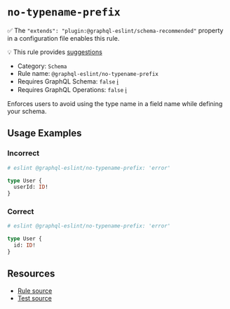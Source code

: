 # `no-typename-prefix`

✅ The `"extends": "plugin:@graphql-eslint/schema-recommended"` property in a configuration file
enables this rule.

💡 This rule provides
[suggestions](https://eslint.org/docs/developer-guide/working-with-rules#providing-suggestions)

- Category: `Schema`
- Rule name: `@graphql-eslint/no-typename-prefix`
- Requires GraphQL Schema: `false` [ℹ️](../../README.md#extended-linting-rules-with-graphql-schema)
- Requires GraphQL Operations: `false`
  [ℹ️](../../README.md#extended-linting-rules-with-siblings-operations)

Enforces users to avoid using the type name in a field name while defining your schema.

## Usage Examples

### Incorrect

```graphql
# eslint @graphql-eslint/no-typename-prefix: 'error'

type User {
  userId: ID!
}
```

### Correct

```graphql
# eslint @graphql-eslint/no-typename-prefix: 'error'

type User {
  id: ID!
}
```

## Resources

- [Rule source](../../packages/plugin/src/rules/no-typename-prefix.ts)
- [Test source](../../packages/plugin/tests/no-typename-prefix.spec.ts)
